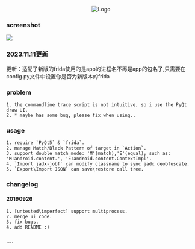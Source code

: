 <p align="center">
  <img src="https://raw.githubusercontent.com/hluwa/ZenTracer/master/icon.png" alt="Logo"/>
</p>


### screenshot
![](./screenshot.png)

### 2023.11.11更新
更新：适配了新版的frida使用的是app的进程名不再是app的包名了,只需要在config.py文件中设置你是否为新版本的frida

### problem
	1. the commandline trace script is not intuitive, so i use the PyQt draw UI.
	2. * maybe has some bug, please fix when using..

### usage
	1. require `PyQt5` & `frida`.
	2. manage Match/Black Pattern of target in `Action`.
	3. support double match mode: 'M'(match),'E'(equal); such as: 'M:android.content.', 'E:android.content.ContextImpl'.
	4. `Import jadx-jobf` can modify classname to sync jadx deobfuscate.
	5. `Export\Import JSON` can save\restore call tree.

### changelog
#### 20190926
	1. [untested\imperfect] support multiprocess.
	2. merge ui code.
	3. fix bugs.
	4. add README :)

#### ....
